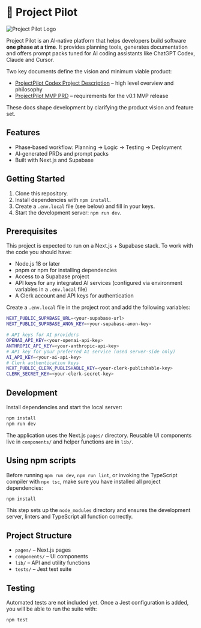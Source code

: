 # 🚀 Project Pilot

![Project Pilot Logo](public/next.svg)

Project Pilot is an AI‑native platform that helps developers build software **one phase at a time**. It provides planning tools, generates documentation and offers prompt packs tuned for AI coding assistants like ChatGPT Codex, Claude and Cursor.

Two key documents define the vision and minimum viable product:

- [ProjectPilot Codex Project Description](docs/ProjectPilot_Codex_ProjectDescription.md) – high level overview and philosophy
- [ProjectPilot MVP PRD](docs/ProjectPilot_Mvp_Prd.md) – requirements for the v0.1 MVP release

These docs shape development by clarifying the product vision and feature set.

## Features

- Phase‑based workflow: Planning → Logic → Testing → Deployment
- AI‑generated PRDs and prompt packs
- Built with Next.js and Supabase

## Getting Started

1. Clone this repository.
2. Install dependencies with `npm install`.
3. Create a `.env.local` file (see below) and fill in your keys.
4. Start the development server: `npm run dev`.

## Prerequisites

This project is expected to run on a Next.js + Supabase stack. To work with the code you should have:

- Node.js 18 or later
- pnpm or npm for installing dependencies
- Access to a Supabase project
- API keys for any integrated AI services (configured via environment variables in a `.env.local` file)
- A Clerk account and API keys for authentication


Create a `.env.local` file in the project root and add the following variables:

```bash
NEXT_PUBLIC_SUPABASE_URL=<your-supabase-url>
NEXT_PUBLIC_SUPABASE_ANON_KEY=<your-supabase-anon-key>

# API keys for AI providers
OPENAI_API_KEY=<your-openai-api-key>
ANTHROPIC_API_KEY=<your-anthropic-api-key>
# API key for your preferred AI service (used server-side only)
AI_API_KEY=<your-ai-api-key>
# Clerk authentication keys
NEXT_PUBLIC_CLERK_PUBLISHABLE_KEY=<your-clerk-publishable-key>
CLERK_SECRET_KEY=<your-clerk-secret-key>
```

## Development

Install dependencies and start the local server:

```bash
npm install
npm run dev
```

The application uses the Next.js `pages/` directory. Reusable UI components live in `components/` and helper functions are in `lib/`.


## Using npm scripts

Before running `npm run dev`, `npm run lint`, or invoking the TypeScript compiler with `npx tsc`, make sure you have installed all project dependencies:

```bash
npm install
```

This step sets up the `node_modules` directory and ensures the development server, linters and TypeScript all function correctly.

## Project Structure

- `pages/` – Next.js pages
- `components/` – UI components
- `lib/` – API and utility functions
- `tests/` – Jest test suite

## Testing

Automated tests are not included yet. Once a Jest configuration is added, you will be able to run the suite with:

```bash
npm test
```

